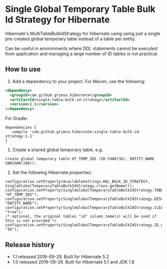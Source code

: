 # Single Global Temporary Table Bulk Id Strategy for Hibernate
Hibernate's MultiTableBulkIdStrategy for Hibernate using using just a single pre-created global temporary table instead of a table per entity.

Can be useful in environments where DDL statements cannot be executed from application and managing a large number of ID tables is not practical.

## How to use
1. Add a dependency to your project. For Maven, use the following:

  ```xml
  <dependency>
    <groupId>com.github.grimsa.hibernate</groupId>
    <artifactId>single-table-bulk-id-strategy</artifactId>
    <version>1.1</version>
  </dependency>
  ```
  For Gradle:

  ```
  dependencies {
     compile 'com.github.grimsa.hibernate:single-table-bulk-id-strategy:1.1'
  }
  ```
  
1. Create a shared global temporary table, e.g.

  ```
  create global temporary table HT_TEMP_IDS (ID CHAR(36), ENTITY_NAME VARCHAR(100)); 
  ``` 
1. Set the following Hibernate properties:

  ```
  configuration.setProperty(AvailableSettings.HQL_BULK_ID_STRATEGY, SingleGlobalTemporaryTableBulkIdStrategy.class.getName());
  configuration.setProperty(SingleGlobalTemporaryTableBulkIdStrategy.TABLE, "HT_TEMP_IDS");
  configuration.setProperty(SingleGlobalTemporaryTableBulkIdStrategy.DISCRIMINATOR_COLUMN, "ENTITY_NAME");
  configuration.setProperty(SingleGlobalTemporaryTableBulkIdStrategy.CLEAN_ROWS, "true");
  /* optional, the original tables "id" column name(s) will be used if this is not provided */
  configuration.setProperty(SingleGlobalTemporaryTableBulkIdStrategy.ID_COLUMN, "ID");
  ```

## Release history
* 1.1 released 2016-09-29. Built for Hibernate 5.2
* 1.0 released 2016-09-29. Built for Hibernate 5.1 and JDK 1.8
